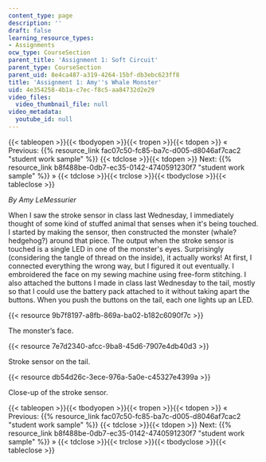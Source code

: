 ```yaml
---
content_type: page
description: ''
draft: false
learning_resource_types:
- Assignments
ocw_type: CourseSection
parent_title: 'Assignment 1: Soft Circuit'
parent_type: CourseSection
parent_uid: 8e4ca487-a319-4264-15bf-db3ebc623ff8
title: 'Assignment 1: Amy''s Whale Monster'
uid: 4e354258-4b1a-c7ec-f8c5-aa84732d2e29
video_files:
  video_thumbnail_file: null
video_metadata:
  youtube_id: null
---
```

{{< tableopen >}}{{< tbodyopen >}}{{< tropen >}}{{< tdopen >}}
« Previous: {{% resource_link fac07c50-fc85-ba7c-d005-d8046af7cac2 "student work sample" %}}
{{< tdclose >}}{{< tdopen >}}
Next: {{% resource_link b8f488be-0db7-ec35-0142-4740591230f7 "student work sample" %}} »
{{< tdclose >}}{{< trclose >}}{{< tbodyclose >}}{{< tableclose >}}

*By Amy LeMessurier*

When I saw the stroke sensor in class last Wednesday, I immediately thought of some kind of stuffed animal that senses when it's being touched. I started by making the sensor, then constructed the monster (whale? hedgehog?) around that piece. The output when the stroke sensor is touched is a single LED in one of the monster's eyes. Surprisingly (considering the tangle of thread on the inside), it actually works! At first, I connected everything the wrong way, but I figured it out eventually. I embroidered the face on my sewing machine using free-form stitching. I also attached the buttons I made in class last Wednesday to the tail, mostly so that I could use the battery pack attached to it without taking apart the buttons. When you push the buttons on the tail, each one lights up an LED.

{{< resource 9b7f8197-a8fb-869a-ba02-b182c6090f7c >}}

The monster’s face.

{{< resource 7e7d2340-afcc-9ba8-45d6-7907e4db40d3 >}}

Stroke sensor on the tail.

{{< resource db54d26c-3ece-976a-5a0e-c45327e4399a >}}

Close-up of the stroke sensor.

{{< tableopen >}}{{< tbodyopen >}}{{< tropen >}}{{< tdopen >}}
« Previous: {{% resource_link fac07c50-fc85-ba7c-d005-d8046af7cac2 "student work sample" %}}
{{< tdclose >}}{{< tdopen >}}
Next: {{% resource_link b8f488be-0db7-ec35-0142-4740591230f7 "student work sample" %}} »
{{< tdclose >}}{{< trclose >}}{{< tbodyclose >}}{{< tableclose >}}